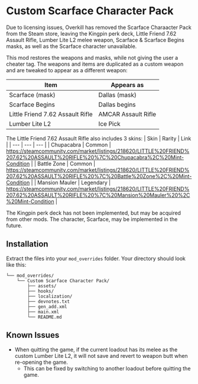 
# Custom Scarface Character Pack
Due to licensing issues, Overkill has removed the Scarface Charaacter Pack from the Steam store, leaving the Kingpin perk deck, Little Friend 7.62 Assault Rifle, Lumber Lite L2 melee weapon, Scarface & Scarface Begins masks, as well as the Scarface character unavailable.

This mod restores the weapons and masks, while not giving the user a cheater tag. The weapons and items are duplicated as a custom weapon and are tweaked to appear as a different weapon:

| Item | Appears as |
|---|---|
| Scarface (mask) | Dallas (mask) |
| Scarface Begins | Dallas begins |
| Little Friend 7.62 Assault Rifle | AMCAR Assault Rifle |
| Lumber Lite L2 | Ice Pick |

The Little Friend 7.62 Assault Rifle also includes 3 skins:
| Skin | Rarity | Link |
| --- | --- | --- |
| Chupacabra | Common | https://steamcommunity.com/market/listings/218620/LITTLE%20FRIEND%207.62%20ASSAULT%20RIFLE%20%7C%20Chupacabra%2C%20Mint-Condition |
| Battle Zone | Common | https://steamcommunity.com/market/listings/218620/LITTLE%20FRIEND%207.62%20ASSAULT%20RIFLE%20%7C%20Battle%20Zone%2C%20Mint-Condition |
| Mansion Mauler | Legendary | https://steamcommunity.com/market/listings/218620/LITTLE%20FRIEND%207.62%20ASSAULT%20RIFLE%20%7C%20Mansion%20Mauler%20%2C%20Mint-Condition |

The Kingpin perk deck has not been implemented, but may be acquired from other mods. The character, Scarface, may be implemented in the future.
 

## Installation

Extract the files into your `mod_overrides` folder. Your directory should look like this:
```
└── mod_overrides/
	└── Custom Scarface Character Pack/
		├── assets/
		├── hooks/
		├── localization/
		├── devnotes.txt
		├── gen_add.xml
		├── main.xml
		└── README.md
```
## Known Issues
- When quitting the game, if the current loadout has its melee as the custom Lumber Lite L2, it will not save and revert to weapon butt when re-opening the game.
	- This can be fixed by switching to another loadout before quitting the game.
